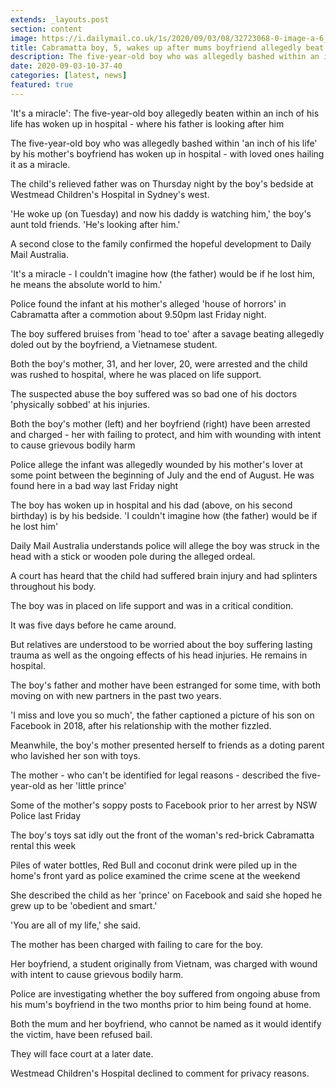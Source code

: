 ```yaml
---
extends: _layouts.post
section: content
image: https://i.dailymail.co.uk/1s/2020/09/03/08/32723068-0-image-a-6_1599116929530.jpg 
title: Cabramatta boy, 5, wakes up after mums boyfriend allegedly beat him within an inch of his life 
description: The five-year-old boy who was allegedly bashed within an inch of his life by his mothers boyfriend has woken up in hospital - with loved ones hailing it as a miracle. 
date: 2020-09-03-10-37-40 
categories: [latest, news] 
featured: true 
--- 
```

'It's a miracle': The five-year-old boy allegedly beaten within an inch of his life has woken up in hospital - where his father is looking after him

The five-year-old boy who was allegedly bashed within 'an inch of his life' by his mother's boyfriend has woken up in hospital - with loved ones hailing it as a miracle.  

The child's relieved father was on Thursday night by the boy's bedside at Westmead Children's Hospital in Sydney's west.

'He woke up (on Tuesday) and now his daddy is watching him,' the boy's aunt told friends. 'He's looking after him.' 

A second close to the family confirmed the hopeful development to Daily Mail Australia.

'It's a miracle - I couldn't imagine how (the father) would be if he lost him, he means the absolute world to him.'

Police found the infant at his mother's alleged 'house of horrors' in Cabramatta after a commotion about 9.50pm last Friday night.

The boy suffered bruises from 'head to toe' after a savage beating allegedly doled out by the boyfriend, a Vietnamese student. 

Both the boy's mother, 31, and her lover, 20, were arrested and the child was rushed to hospital, where he was placed on life support.

The suspected abuse the boy suffered was so bad one of his doctors 'physically sobbed' at his injuries. 

Both the boy's mother (left) and her boyfriend (right) have been arrested and charged - her with failing to protect, and him with wounding with intent to cause grievous bodily harm

Police allege the infant was allegedly wounded by his mother's lover at some point between the beginning of July and the end of August. He was found here in a bad way last Friday night

The boy has woken up in hospital and his dad (above, on his second birthday) is by his bedside. 'I couldn't imagine how (the father) would be if he lost him'

Daily Mail Australia understands police will allege the boy was struck in the head with a stick or wooden pole during the alleged ordeal. 

A court has heard that the child had suffered brain injury and had splinters throughout his body. 

The boy was in placed on life support and was in a critical condition. 

It was five days before he came around. 

But relatives are understood to be worried about the boy suffering lasting trauma as well as the ongoing effects of his head injuries. He remains in hospital. 

The boy's father and mother have been estranged for some time, with both moving on with new partners in the past two years.

'I miss and love you so much', the father captioned a picture of his son on Facebook in 2018, after his relationship with the mother fizzled.   

Meanwhile, the boy's mother presented herself to friends as a doting parent who lavished her son with toys.

The mother - who can't be identified for legal reasons - described the five-year-old as her 'little prince'

Some of the mother's soppy posts to Facebook prior to her arrest by NSW Police last Friday

The boy's toys sat idly out the front of the woman's red-brick Cabramatta rental this week

Piles of water bottles, Red Bull and coconut drink were piled up in the home's front yard as police examined the crime scene at the weekend

She described the child as her 'prince' on Facebook and said she hoped he grew up to be 'obedient and smart.' 

'You are all of my life,' she said.

The mother has been charged with failing to care for the boy.

Her boyfriend, a student originally from Vietnam, was charged with wound with intent to cause grievous bodily harm. 

Police are investigating whether the boy suffered from ongoing abuse from his mum's boyfriend in the two months prior to him being found at home.

Both the mum and her boyfriend, who cannot be named as it would identify the victim, have been refused bail.

They will face court at a later date. 

Westmead Children's Hospital declined to comment for privacy reasons. 

